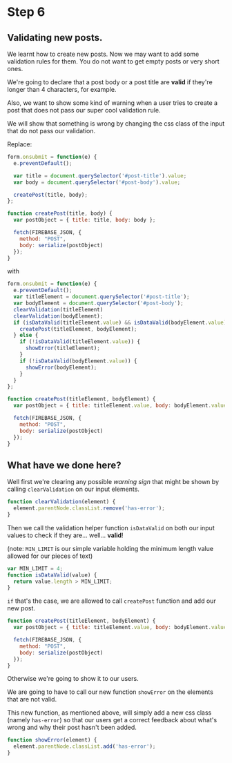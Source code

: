 # Step 6

## Validating new posts.

We learnt how to create new posts. Now we may want to add some validation rules for them. You do not want to get empty posts or very short ones.

We're going to declare that a post body or a post title are **valid** if they're longer than 4 characters, for example.

Also, we want to show some kind of warning when a user tries to create a post that does not pass our super cool validation rule.

We will show that something is wrong by changing the css class of the input that do not pass our validation.

Replace:

```javascript
form.onsubmit = function(e) {
  e.preventDefault();

  var title = document.querySelector('#post-title').value;
  var body = document.querySelector('#post-body').value;

  createPost(title, body);
};

function createPost(title, body) {
  var postObject = { title: title, body: body };

  fetch(FIREBASE_JSON, {
    method: "POST",
    body: serialize(postObject)
  });
}
```

with

```javascript
form.onsubmit = function(e) {
  e.preventDefault();
  var titleElement = document.querySelector('#post-title');
  var bodyElement = document.querySelector('#post-body');
  clearValidation(titleElement)
  clearValidation(bodyElement);
  if (isDataValid(titleElement.value) && isDataValid(bodyElement.value)) {
    createPost(titleElement, bodyElement);
  } else {
    if (!isDataValid(titleElement.value)) {
      showError(titleElement);
    }
    if (!isDataValid(bodyElement.value)) {
      showError(bodyElement);
    }
  }
};

function createPost(titleElement, bodyElement) {
  var postObject = { title: titleElement.value, body: bodyElement.value };

  fetch(FIREBASE_JSON, {
    method: "POST",
    body: serialize(postObject)
  });
}
```

## What have we done here?

Well first we're clearing any possible _warning sign_ that might be shown by calling `clearValidation` on our input elements.

```javascript
function clearValidation(element) {
  element.parentNode.classList.remove('has-error');
}
```

Then we call the validation helper function `isDataValid` on both our input values to check if they are... well... **valid**!

\(note: `MIN_LIMIT` is our simple variable holding the minimum length value allowed for our pieces of text\)

```javascript
var MIN_LIMIT = 4;
function isDataValid(value) {
  return value.length > MIN_LIMIT;
}
```

`if` that's the case, we are allowed to call `createPost` function and add our new post.

```javascript
function createPost(titleElement, bodyElement) {
  var postObject = { title: titleElement.value, body: bodyElement.value };

  fetch(FIREBASE_JSON, {
    method: "POST",
    body: serialize(postObject)
  });
}
```

Otherwise we're going to show it to our users.

We are going to have to call our new function `showError` on the elements that are not valid.

This new function, as mentioned above, will simply add a new css class \(namely `has-error`\) so that our users get a correct feedback about what's wrong and why their post hasn't been added.

```javascript
function showError(element) {
  element.parentNode.classList.add('has-error');
}
```

